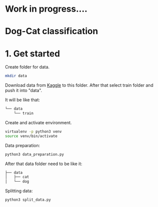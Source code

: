 # Work in progress....

# Dog-Cat classification


# 1. Get started

Create folder for data.

```bash
mkdir data
```

Download data from [Kaggle](https://www.kaggle.com/c/dogs-vs-cats-redux-kernels-edition/data) 
to this folder. After that select train folder and push it into "data".

It will be like that:
```bash
└── data
    └── train
```

Create and activate environment.

```bash
virtualenv -p python3 venv
source venv/bin/activate
```

Data preparation:

```bash
python3 data_preparation.py
```

After that data folder need to be like it:

```bash
├── data
│   ├── cat
│   └── dog
```

Splitting data:


```bash
python3 split_data.py
```


